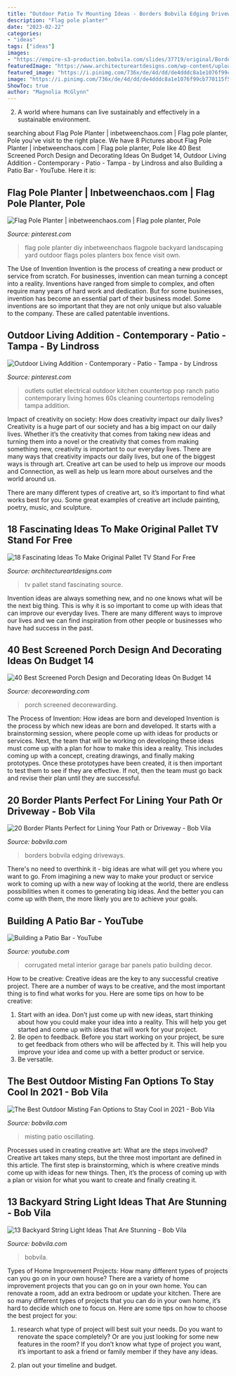 ```yaml
---
title: "Outdoor Patio Tv Mounting Ideas - Borders Bobvila Edging Driveways"
description: "Flag pole planter"
date: "2023-02-22"
categories:
- "ideas"
tags: ["ideas"]
images:
- "https://empire-s3-production.bobvila.com/slides/37719/original/Border_Plants.jpg?1590867931"
featuredImage: "https://www.architectureartdesigns.com/wp-content/uploads/2017/04/15-5-630x630.jpg"
featured_image: "https://i.pinimg.com/736x/de/4d/dd/de4dddc8a1e1076f99cb770115f587c9--diy-flag-pole-flag-poles.jpg"
image: "https://i.pinimg.com/736x/de/4d/dd/de4dddc8a1e1076f99cb770115f587c9--diy-flag-pole-flag-poles.jpg"
ShowToc: true
author: "Magnolia McGlynn"
---
```



2. A world where humans can live sustainably and effectively in a sustainable environment. 

	

		
searching about Flag Pole Planter | inbetweenchaos.com | Flag pole planter, Pole you've visit to the right place. We have 8 Pictures about Flag Pole Planter | inbetweenchaos.com | Flag pole planter, Pole like 40 Best Screened Porch Design and Decorating Ideas On Budget 14, Outdoor Living Addition - Contemporary - Patio - Tampa - by Lindross and also Building a Patio Bar - YouTube. Here it is:
		
    
## Flag Pole Planter | Inbetweenchaos.com | Flag Pole Planter, Pole

<img loading=lazy src="https://i.pinimg.com/736x/de/4d/dd/de4dddc8a1e1076f99cb770115f587c9--diy-flag-pole-flag-poles.jpg" onerror="this.onerror=null;this.src='https://tse3.mm.bing.net/th?id=OIP.u6dSR9GswQWIlPd0n8S-LAHaLJ&amp;pid=15.1';" alt="Flag Pole Planter | inbetweenchaos.com | Flag pole planter, Pole">

_Source: pinterest.com_

>flag pole planter diy inbetweenchaos flagpole backyard landscaping yard outdoor flags poles planters box fence visit own. 

	

The Use of Invention
Invention is the process of creating a new product or service from scratch. For businesses, invention can mean turning a concept into a reality. Inventions have ranged from simple to complex, and often require many years of hard work and dedication. But for some businesses, invention has become an essential part of their business model. Some inventions are so important that they are not only unique but also valuable to the company. These are called patentable inventions.

    
## Outdoor Living Addition - Contemporary - Patio - Tampa - By Lindross

<img loading=lazy src="https://i.pinimg.com/736x/25/9b/ae/259bae30e322dbf853d6ec3af8f07b79.jpg" onerror="this.onerror=null;this.src='https://tse2.mm.bing.net/th?id=OIP.YDFO9rZ8gQfbQF2Ad3ONpAHaLK&amp;pid=15.1';" alt="Outdoor Living Addition - Contemporary - Patio - Tampa - by Lindross">

_Source: pinterest.com_

>outlets outlet electrical outdoor kitchen countertop pop ranch patio contemporary living homes 60s cleaning countertops remodeling tampa addition. 

	

Impact of creativity on society: How does creativity impact our daily lives?
Creativity is a huge part of our society and has a big impact on our daily lives. Whether it’s the creativity that comes from taking new ideas and turning them into a novel or the creativity that comes from making something new, creativity is important to our everyday lives.
There are many ways that creativity impacts our daily lives, but one of the biggest ways is through art. Creative art can be used to help us improve our moods and Connection, as well as help us learn more about ourselves and the world around us.

There are many different types of creative art, so it’s important to find what works best for you. Some great examples of creative art include painting, poetry, music, and sculpture.

    
## 18 Fascinating Ideas To Make Original Pallet TV Stand For Free

<img loading=lazy src="https://www.architectureartdesigns.com/wp-content/uploads/2017/04/15-5-630x630.jpg" onerror="this.onerror=null;this.src='https://tse3.mm.bing.net/th?id=OIP.YTX4bnHnaueTmJMGJ-04CAHaHa&amp;pid=15.1';" alt="18 Fascinating Ideas To Make Original Pallet TV Stand For Free">

_Source: architectureartdesigns.com_

>tv pallet stand fascinating source. 

	

Invention ideas are always something new, and no one knows what will be the next big thing. This is why it is so important to come up with ideas that can improve our everyday lives. There are many different ways to improve our lives and we can find inspiration from other people or businesses who have had success in the past.

    
## 40 Best Screened Porch Design And Decorating Ideas On Budget 14

<img loading=lazy src="https://i0.wp.com/decorewarding.com/wp-content/uploads/2019/03/40-Best-Screened-Porch-Design-and-Decorating-Ideas-On-Budget-14.jpg?fit=948%2C1426" onerror="this.onerror=null;this.src='https://tse3.mm.bing.net/th?id=OIP._dU4ijEUKPNTU8n7R1TAGgHaLJ&amp;pid=15.1';" alt="40 Best Screened Porch Design and Decorating Ideas On Budget 14">

_Source: decorewarding.com_

>porch screened decorewarding. 

	

The Process of Invention: How ideas are born and developed
Invention is the process by which new ideas are born and developed. It starts with a brainstorming session, where people come up with ideas for products or services. Next, the team that will be working on developing these ideas must come up with a plan for how to make this idea a reality. This includes coming up with a concept, creating drawings, and finally making prototypes. Once these prototypes have been created, it is then important to test them to see if they are effective. If not, then the team must go back and revise their plan until they are successful.

    
## 20 Border Plants Perfect For Lining Your Path Or Driveway - Bob Vila

<img loading=lazy src="https://empire-s3-production.bobvila.com/slides/37719/original/Border_Plants.jpg?1590867931" onerror="this.onerror=null;this.src='https://tse4.mm.bing.net/th?id=OIP.OS4shrGTJeAQqOz-fQvLQgHaFX&amp;pid=15.1';" alt="20 Border Plants Perfect for Lining Your Path or Driveway - Bob Vila">

_Source: bobvila.com_

>borders bobvila edging driveways. 

	

There's no need to overthink it - big ideas are what will get you where you want to go. From imagining a new way to make your product or service work to coming up with a new way of looking at the world, there are endless possibilities when it comes to generating big ideas. And the better you can come up with them, the more likely you are to achieve your goals.

    
## Building A Patio Bar - YouTube

<img loading=lazy src="http://i.ytimg.com/vi/wdDGrwfpCmU/maxresdefault.jpg" onerror="this.onerror=null;this.src='https://tse3.mm.bing.net/th?id=OIP.qRnW_ffhynq0YqTqhgPfBwHaEK&amp;pid=15.1';" alt="Building a Patio Bar - YouTube">

_Source: youtube.com_

>corrugated metal interior garage bar panels patio building decor. 

	

How to be creative:
Creative ideas are the key to any successful creative project. There are a number of ways to be creative, and the most important thing is to find what works for you. Here are some tips on how to be creative: 
1. Start with an idea. Don’t just come up with new ideas, start thinking about how you could make your idea into a reality. This will help you get started and come up with ideas that will work for your project. 
2. Be open to feedback. Before you start working on your project, be sure to get feedback from others who will be affected by it. This will help you improve your idea and come up with a better product or service. 
3. Be versatile.

    
## The Best Outdoor Misting Fan Options To Stay Cool In 2021 - Bob Vila

<img loading=lazy src="https://empire-s3-production.bobvila.com/articles/wp-content/uploads/2021/04/The_Best_Outdoor_Misting_Fan.jpg" onerror="this.onerror=null;this.src='https://tse2.mm.bing.net/th?id=OIP.wNdvhu3zlqKppHtGPmGJUgHaE8&amp;pid=15.1';" alt="The Best Outdoor Misting Fan Options to Stay Cool in 2021 - Bob Vila">

_Source: bobvila.com_

>misting patio oscillating. 

	

Processes used in creating creative art: What are the steps involved?
Creative art takes many steps, but the three most important are defined in this article. The first step is brainstorming, which is where creative minds come up with ideas for new things. Then, it’s the process of coming up with a plan or vision for what you want to create and finally creating it.

    
## 13 Backyard String Light Ideas That Are Stunning - Bob Vila

<img loading=lazy src="https://s3-production.bobvila.com/slides/38340/original/drape_lights_trees_string.jpg?1594247554" onerror="this.onerror=null;this.src='https://tse2.mm.bing.net/th?id=OIP.0YIFDAKkUcA5XwVGKUOUaAHaFX&amp;pid=15.1';" alt="13 Backyard String Light Ideas That Are Stunning - Bob Vila">

_Source: bobvila.com_

>bobvila. 

	

Types of Home Improvement Projects: How many different types of projects can you go on in your own house?
There are a variety of home improvement projects that you can go on in your own home. You can renovate a room, add an extra bedroom or update your kitchen. There are so many different types of projects that you can do in your own home, it’s hard to decide which one to focus on. Here are some tips on how to choose the best project for you: 
1. research what type of project will best suit your needs. Do you want to renovate the space completely? Or are you just looking for some new features in the room? If you don’t know what type of project you want, it’s important to ask a friend or family member if they have any ideas. 

2. plan out your timeline and budget.

